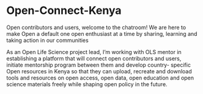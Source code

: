 # Open-Connect-Kenya
Open contributors and users, welcome to the chatroom! We are here to make Open a default one open enthusiast at a time by sharing, learning and taking action in our communities

As an Open Life Science project lead, I’m working with OLS mentor in establishing a platform that will connect open contributors and users, initiate mentorship program between them and develop country- specific Open resources in Kenya so that they can upload, recreate and download tools and resources on open access, open data, open education and open science materials freely while shaping open policy in the future.
